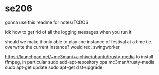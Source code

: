 # se206
gonna use this readme for notes/TODOS

  idk how to get rid of all the logging messages when you run it

  should we make it only able to play one instance of festival at a time i.e. overwrite the current instance? would req. swingworker
  
  https://launchpad.net/~mc3man/+archive/ubuntu/trusty-media to install ffmpeg, in particular
  sudo add-apt-repository ppa:mc3man/trusty-media
  sudo apt-get update
  sudo apt-get dist-upgrade
